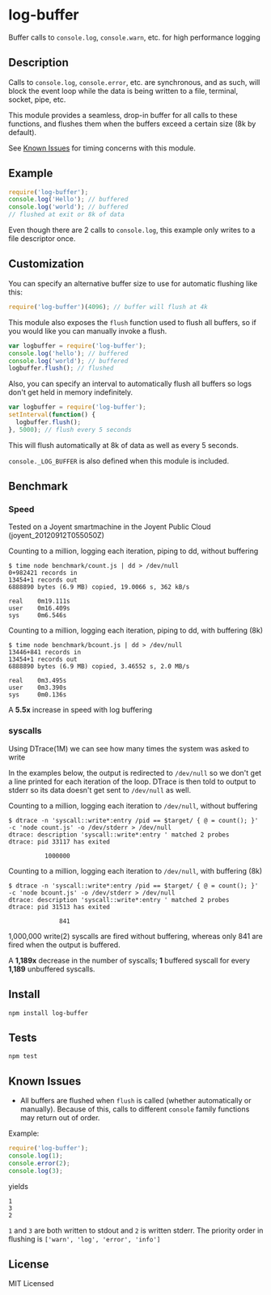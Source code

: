 log-buffer
==========

Buffer calls to `console.log`, `console.warn`, etc. for high performance logging

Description
-----------

Calls to `console.log`, `console.error`, etc. are synchronous, and as such,
will block the event loop while the data is being written to a file, terminal,
socket, pipe, etc.

This module provides a seamless, drop-in buffer for all calls to these
functions, and flushes them when the buffers exceed a certain size (8k by
default).

See [Known Issues](#known-issues) for timing concerns with this module.

Example
-------

``` js
require('log-buffer');
console.log('Hello'); // buffered
console.log('world'); // buffered
// flushed at exit or 8k of data
```

Even though there are 2 calls to `console.log`, this example only writes to a
file descriptor once.

Customization
-------------

You can specify an alternative buffer size to use for automatic flushing like
this:

``` js
require('log-buffer')(4096); // buffer will flush at 4k
```

This module also exposes the `flush` function used to flush all buffers, so
if you would like you can manually invoke a flush.

``` js
var logbuffer = require('log-buffer');
console.log('hello'); // buffered
console.log('world'); // buffered
logbuffer.flush(); // flushed
```

Also, you can specify an interval to automatically flush all buffers so logs
don't get held in memory indefinitely.

``` js
var logbuffer = require('log-buffer');
setInterval(function() {
  logbuffer.flush();
}, 5000); // flush every 5 seconds
```

This will flush automatically at 8k of data as well as every 5 seconds.

`console._LOG_BUFFER` is also defined when this module is included.

Benchmark
---------

### Speed

Tested on a Joyent smartmachine in the Joyent Public Cloud
(joyent_20120912T055050Z)

Counting to a million, logging each iteration, piping to dd, without buffering

    $ time node benchmark/count.js | dd > /dev/null
    0+982421 records in
    13454+1 records out
    6888890 bytes (6.9 MB) copied, 19.0066 s, 362 kB/s

    real    0m19.111s
    user    0m16.409s
    sys     0m6.546s

Counting to a million, logging each iteration, piping to dd, with buffering (8k)

    $ time node benchmark/bcount.js | dd > /dev/null
    13446+841 records in
    13454+1 records out
    6888890 bytes (6.9 MB) copied, 3.46552 s, 2.0 MB/s

    real    0m3.495s
    user    0m3.390s
    sys     0m0.136s


A **5.5x** increase in speed with log buffering

### syscalls

Using DTrace(1M) we can see how many times the system was asked to write

In the examples below, the output is redirected to `/dev/null` so we don't
get a line printed for each iteration of the loop.  DTrace is then told to
output to stderr so its data doesn't get sent to `/dev/null` as well.

Counting to a million, logging each iteration to `/dev/null`, without buffering

    $ dtrace -n 'syscall::write*:entry /pid == $target/ { @ = count(); }' -c 'node count.js' -o /dev/stderr > /dev/null
    dtrace: description 'syscall::write*:entry ' matched 2 probes
    dtrace: pid 33117 has exited

              1000000

Counting to a million, logging each iteration to `/dev/null`, with buffering (8k)

    $ dtrace -n 'syscall::write*:entry /pid == $target/ { @ = count(); }' -c 'node bcount.js' -o /dev/stderr > /dev/null
    dtrace: description 'syscall::write*:entry ' matched 2 probes
    dtrace: pid 31513 has exited

                  841

1,000,000 write(2) syscalls are fired without buffering, whereas only 841 are fired
when the output is buffered.

A **1,189x** decrease in the number of syscalls; **1** buffered syscall for
every **1,189** unbuffered syscalls.

Install
------

    npm install log-buffer

Tests
-----

    npm test

Known Issues
------------

- All buffers are flushed when `flush` is called (whether automatically
or manually).  Because of this, calls to different `console` family functions
may return out of order.

Example:

``` js
require('log-buffer');
console.log(1);
console.error(2);
console.log(3);
```

yields

    1
    3
    2

`1` and `3` are both written to stdout and `2` is written stderr.
The priority order in flushing  is `['warn', 'log', 'error', 'info']`

License
-------

MIT Licensed
